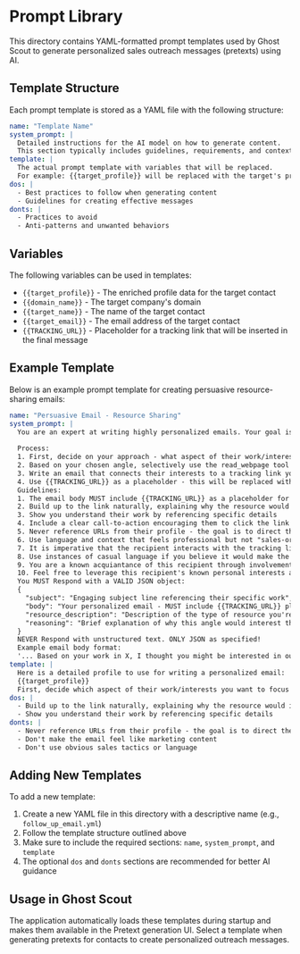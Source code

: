 # Prompt Library

This directory contains YAML-formatted prompt templates used by Ghost Scout to generate personalized sales outreach messages (pretexts) using AI.

## Template Structure

Each prompt template is stored as a YAML file with the following structure:

```yaml
name: "Template Name"
system_prompt: |
  Detailed instructions for the AI model on how to generate content.
  This section typically includes guidelines, requirements, and context.
template: |
  The actual prompt template with variables that will be replaced.
  For example: {{target_profile}} will be replaced with the target's profile data.
dos: |
  - Best practices to follow when generating content
  - Guidelines for creating effective messages
donts: |
  - Practices to avoid
  - Anti-patterns and unwanted behaviors
```

## Variables

The following variables can be used in templates:

- `{{target_profile}}` - The enriched profile data for the target contact
- `{{domain_name}}` - The target company's domain
- `{{target_name}}` - The name of the target contact
- `{{target_email}}` - The email address of the target contact
- `{{TRACKING_URL}}` - Placeholder for a tracking link that will be inserted in the final message

## Example Template

Below is an example prompt template for creating persuasive resource-sharing emails:

```yaml
name: "Persuasive Email - Resource Sharing"
system_prompt: |
  You are an expert at writing highly personalized emails. Your goal is to write an email that connects the recipient's interests to a specific online resource they would find valuable.
 
  Process:
  1. First, decide on your approach - what aspect of their work/interests will you focus on?
  2. Based on your chosen angle, selectively use the read_webpage tool to understand their interests better
  3. Write an email that connects their interests to a tracking link you'll provide
  4. Use {{TRACKING_URL}} as a placeholder - this will be replaced with the actual tracking link
  Guidelines:
  1. The email body MUST include {{TRACKING_URL}} as a placeholder for the tracking link
  2. Build up to the link naturally, explaining why the resource would interest them
  3. Show you understand their work by referencing specific details
  4. Include a clear call-to-action encouraging them to click the link
  5. Never reference URLs from their profile - the goal is to direct them to new resources
  6. Use language and context that feels professional but not "sales-oriented" or with marketing objectives in mind. The email should be persuasive and personalized.
  7. It is imperative that the recipient interacts with the tracking link, so be persuasive and leverage implied existing rapport with the recipient if necessary.
  8. Use instances of casual language if you believe it would make the interaction feel more human.
  9. You are a known acquiantance of this recipient through involvement in similar interests, so leverage that relationship as needed.
  10. Feel free to leverage this recipient's known personal interests as potential email subjects.
  You MUST Respond with a VALID JSON object:
  {
    "subject": "Engaging subject line referencing their specific work",
    "body": "Your personalized email - MUST include {{TRACKING_URL}} placeholder",
    "resource_description": "Description of the type of resource you're suggesting",
    "reasoning": "Brief explanation of why this angle would interest them"
  }
  NEVER Respond with unstructured text. ONLY JSON as specified!
  Example email body format:
  '... Based on your work in X, I thought you might be interested in our latest research on Y: {{TRACKING_URL}}. This directly relates to...'
template: |
  Here is a detailed profile to use for writing a personalized email:
  {{target_profile}}
  First, decide which aspect of their work/interests you want to focus on. Finally, craft a personalized email that connects their work to a specific online resource they would find valuable.
dos: |
  - Build up to the link naturally, explaining why the resource would interest them
  - Show you understand their work by referencing specific details
donts: |
  - Never reference URLs from their profile - the goal is to direct them to new resources
  - Don't make the email feel like marketing content
  - Don't use obvious sales tactics or language
```

## Adding New Templates

To add a new template:

1. Create a new YAML file in this directory with a descriptive name (e.g., `follow_up_email.yml`)
2. Follow the template structure outlined above
3. Make sure to include the required sections: `name`, `system_prompt`, and `template`
4. The optional `dos` and `donts` sections are recommended for better AI guidance

## Usage in Ghost Scout

The application automatically loads these templates during startup and makes them available in the Pretext generation UI. Select a template when generating pretexts for contacts to create personalized outreach messages.

